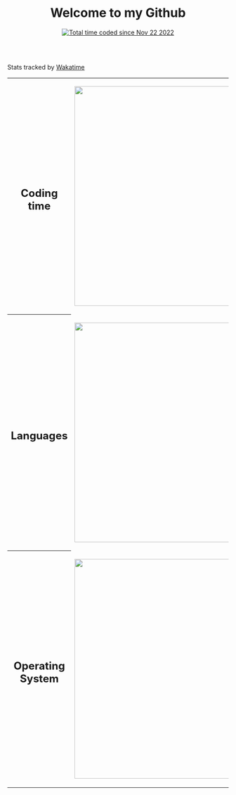 <h1 align="center">Welcome to my Github</h1>
<p align="center"><a href="https://wakatime.com/@af978f43-04a7-4c50-b149-8aab0b59dbca" ><img src="https://wakatime.com/badge/user/af978f43-04a7-4c50-b149-8aab0b59dbca.svg" alt="Total time coded since Nov 22 2022" /></a></p>

<br/>
<table>
  <tr>
    <th>
      <h2 align="center">Coding time</h1>
    </th>
    <td>
      <p align="center"><a href="https://wakatime.com"><img src="https://wakatime.com/share/@isaackm225/cb165788-e5dc-46c8-9aac-20e130035874.png" width=500px/></a></p>      
    </td>
  </tr>
  <tr>
    <th>
      <h2 align="center">Languages</h1>
    </th>
    <td>
      <p align="center"><a href="https://wakatime.com"><img src="https://wakatime.com/share/@isaackm225/b1a5da8d-af68-453c-9a86-75959df72e28.png" width=500px/></a></p>
    </td>
  </tr>
  <tr>
    <th>
      <h2 align="center">Operating System</h1>      
    </th>
    <td>
      <p align="center"><a href="https://wakatime.com"><img src="https://wakatime.com/share/@isaackm225/208c47d8-aaf6-4b52-8838-77466672484a.png" width=500px /></a></p>             
    </td>
  </tr>
<br/>
  
Stats tracked by <a href="https://wakatime.com/">Wakatime</a>

